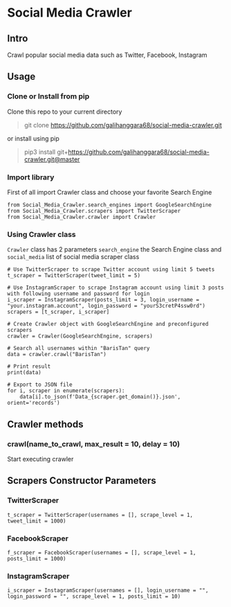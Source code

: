 # Social Media Crawler

## Intro

Crawl popular social media data such as Twitter, Facebook, Instagram

## Usage

### Clone or Install from pip

Clone this repo to your current directory

> git clone https://github.com/galihanggara68/social-media-crawler.git

or install using pip

> pip3 install git+https://github.com/galihanggara68/social-media-crawler.git@master

### Import library

First of all import Crawler class and choose your favorite Search Engine

```
from Social_Media_Crawler.search_engines import GoogleSearchEngine
from Social_Media_Crawler.scrapers import TwitterScraper
from Social_Media_Crawler.crawler import Crawler
```

### Using Crawler class

`Crawler` class has 2 parameters `search_engine` the Search Engine class and `social_media` list of social media scraper class

```
# Use TwitterScraper to scrape Twitter account using limit 5 tweets
t_scraper = TwitterScraper(tweet_limit = 5)

# Use InstagramScraper to scrape Instagram account using limit 3 posts with following username and password for login
i_scraper = InstagramScraper(posts_limit = 3, login_username = "your.instagram.account", login_password = "yourS3cretP4ssw0rd")
scrapers = [t_scraper, i_scraper]

# Create Crawler object with GoogleSearchEngine and preconfigured scrapers
crawler = Crawler(GoogleSearchEngine, scrapers)

# Search all usernames within "BarisTan" query
data = crawler.crawl("BarisTan")

# Print result
print(data)

# Export to JSON file
for i, scraper in enumerate(scrapers):
    data[i].to_json(f'Data_{scraper.get_domain()}.json', orient='records')
```

## Crawler methods

### crawl(name_to_crawl, max_result = 10, delay = 10)

Start executing crawler

## Scrapers Constructor Parameters

### TwitterScraper

```
t_scraper = TwitterScraper(usernames = [], scrape_level = 1, tweet_limit = 1000)
```

### FacebookScraper

```
f_scraper = FacebookScraper(usernames = [], scrape_level = 1, posts_limit = 1000)
```

### InstagramScraper

```
i_scraper = InstagramScraper(usernames = [], login_username = "", login_password = "", scrape_level = 1, posts_limit = 10)
```
